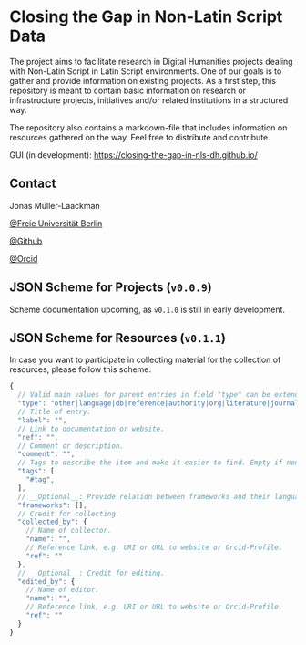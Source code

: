 # Closing the Gap in Non-Latin Script Data

The project aims to facilitate research in Digital Humanities projects dealing with Non-Latin Script in Latin Script environments. One of our goals is to gather and provide information on existing projects. As a first step, this repository is meant to contain basic information on research or infrastructure projects, initiatives and/or related institutions in a structured way.

The repository also contains a markdown-file that includes information on resources gathered on the way. Feel free to distribute and contribute.

GUI (in development): https://closing-the-gap-in-nls-dh.github.io/

## Contact
Jonas Müller-Laackman

[@Freie Universität Berlin](https://www.geschkult.fu-berlin.de/e/semiarab/arabistik/Seminar/Mitarbeiterinnen-und-Mitarbeiter/Wissenschaftliche-Mitarbeiterinnen-und-Mitarbeiter/mueller-laackman/index.html)

[@Github](https://github.com/Jomula)

[@Orcid](https://orcid.org/0000-0003-2279-6751)

## JSON Scheme for Projects (`v0.0.9`)

Scheme documentation upcoming, as `v0.1.0` is still in early development.

## JSON Scheme for Resources (`v0.1.1`)


In case you want to participate in collecting material for the collection of resources, please follow this scheme.

```javascript
{
  // Valid main values for parent entries in field "type" can be extended by colon notation, e.g. "language:query:xml". For children, main value may vary, e.g. "framework".
  "type": "other|language|db|reference|authority|org|literature|journal",
  // Title of entry.
  "label": "",
  // Link to documentation or website.
  "ref": "",
  // Comment or description.
  "comment": "",
  // Tags to describe the item and make it easier to find. Empty if none given, but it is highly advised to provide at least a couple of tags.
  "tags": [
    "#tag",
  ],
  // __Optional__: Provide relation between frameworks and their languages. Array of Objects with the same scheme as parent.
  "frameworks": [],
  // Credit for collecting.
  "collected_by": {
    // Name of collector.
    "name": "",
    // Reference link, e.g. URI or URL to website or Orcid-Profile.
    "ref": ""
  },
  // __Optional__: Credit for editing.
  "edited_by": {
    // Name of editor.
    "name": "",
    // Reference link, e.g. URI or URL to website or Orcid-Profile.
    "ref": ""
  }
}

```

